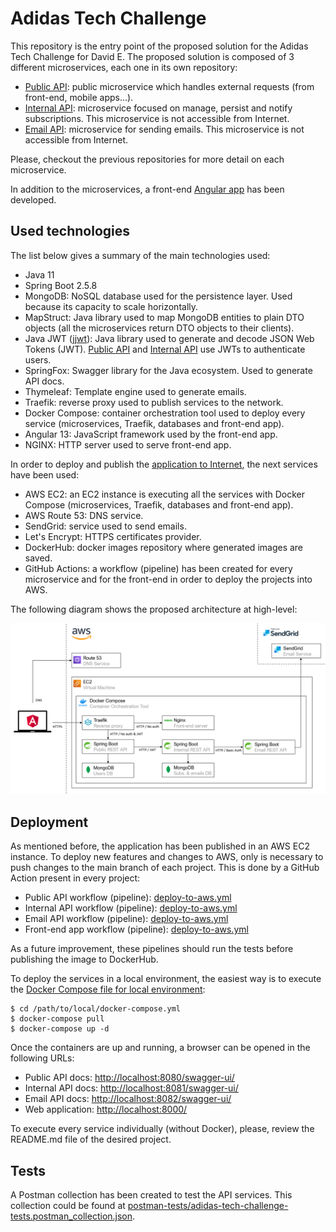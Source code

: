# Adidas Tech Challenge
This repository is the entry point of the proposed solution for the Adidas Tech Challenge for David E. The proposed solution is composed of 3 different microservices, each one in its own repository:

- [Public API](https://github.com/deg93/adidas-subscriptions-public-api): public microservice which handles external requests (from front-end, mobile apps...).
- [Internal API](https://github.com/deg93/adidas-subscriptions-internal-api): microservice focused on manage, persist and notify subscriptions. This microservice is not accessible from Internet.
- [Email API](https://github.com/deg93/adidas-subscriptions-email-api): microservice for sending emails. This microservice is not accessible from Internet.

Please, checkout the previous repositories for more detail on each microservice.

In addition to the microservices, a front-end [Angular app](https://github.com/deg93/adidas-subscriptions-webapp) has been developed.

## Used technologies 
The list below gives a summary of the main technologies used:

- Java 11
- Spring Boot 2.5.8
- MongoDB: NoSQL database used for the persistence layer. Used because its capacity to scale horizontally.
- MapStruct: Java library used to map MongoDB entities to plain DTO objects (all the microservices return DTO objects to their clients).
- Java JWT ([jjwt](https://github.com/jwtk/jjwt)): Java library used to generate and decode JSON Web Tokens (JWT). [Public API](https://github.com/deg93/adidas-subscriptions-public-api) and [Internal API](https://github.com/deg93/adidas-subscriptions-internal-api) use JWTs to authenticate users.
- SpringFox: Swagger library for the Java ecosystem. Used to generate API docs.
- Thymeleaf: Template engine used to generate emails.
- Traefik: reverse proxy used to publish services to the network.
- Docker Compose: container orchestration tool used to deploy every service (microservices, Traefik, databases and front-end app).
- Angular 13: JavaScript framework used by the front-end app.
- NGINX: HTTP server used to serve front-end app.

In order to deploy and publish the [application to Internet](https://adidas-tech-challenge.davidenjuan.es/), the next services have been used:

- AWS EC2: an EC2 instance is executing all the services with Docker Compose (microservices, Traefik, databases and front-end app).
- AWS Route 53: DNS service.
- SendGrid: service used to send emails.
- Let's Encrypt: HTTPS certificates provider.
- DockerHub: docker images repository where generated images are saved.
- GitHub Actions: a workflow (pipeline) has been created for every microservice and for the front-end in order to deploy the projects into AWS.

The following diagram shows the proposed architecture at high-level:

![Proposed architecture](assets/diagram.png)

## Deployment

As mentioned before, the application has been published in an AWS EC2 instance. To deploy new features and changes to AWS, only is necessary to push changes to the main branch of each project. This is done by a GitHub Action present in every project:

- Public API workflow (pipeline): [deploy-to-aws.yml](https://github.com/deg93/adidas-subscriptions-public-api/blob/main/.github/workflows/deploy-to-aws.yml)
- Internal API workflow (pipeline): [deploy-to-aws.yml](https://github.com/deg93/adidas-subscriptions-internal-api/blob/main/.github/workflows/deploy-to-aws.yml)
- Email API workflow (pipeline): [deploy-to-aws.yml](https://github.com/deg93/adidas-subscriptions-email-api/blob/main/.github/workflows/deploy-to-aws.yml)
- Front-end app workflow (pipeline): [deploy-to-aws.yml](https://github.com/deg93/adidas-subscriptions-webapp/blob/main/.github/workflows/deploy-to-aws.yml)

As a future improvement, these pipelines should run the tests before publishing the image to DockerHub.

To deploy the services in a local environment, the easiest way is to execute the [Docker Compose file for local environment](docker-compose/local/docker-compose.yml):
```
$ cd /path/to/local/docker-compose.yml
$ docker-compose pull
$ docker-compose up -d
```
Once the containers are up and running, a browser can be opened in the following URLs:

- Public API docs: [http://localhost:8080/swagger-ui/](http://localhost:8080/swagger-ui/)
- Internal API docs: [http://localhost:8081/swagger-ui/](http://localhost:8081/swagger-ui/)
- Email API docs: [http://localhost:8082/swagger-ui/](http://localhost:8082/swagger-ui/)
- Web application: [http://localhost:8000/](http://localhost:8080/)

To execute every service individually (without Docker), please, review the README.md file of the desired project.

## Tests

A Postman collection has been created to test the API services. This collection could be found at [postman-tests/adidas-tech-challenge-tests.postman_collection.json](postman-tests/adidas-tech-challenge-tests.postman_collection.json).


